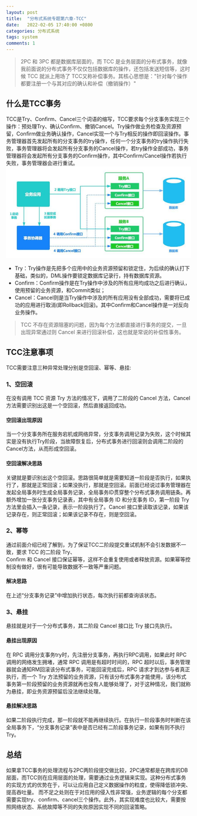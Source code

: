 ```yaml
---
layout: post
title:  "分布式系统专题第六章-TCC"
date:   2022-02-05 17:40:00 +0800
categories: 分布式系统
tags: system
comments: 1
---
```

> 2PC 和 3PC 都是数据库层面的，而 TCC 是业务层面的分布式事务，就像我前面说的分布式事务不仅仅包括数据库的操作，还包括发送短信等，这时候 TCC 就派上用场了
> TCC又称补偿事务。其核心思想是："针对每个操作都要注册一个与其对应的确认和补偿（撤销操作）"

## 什么是TCC事务
TCC是Try、Conﬁrm、Cancel三个词语的缩写，TCC要求每个分支事务实现三个操作：预处理Try、确认Conﬁrm、撤销Cancel。Try操作做业务检查及资源预留，Conﬁrm做业务确认操作，Cancel实现一个与Try相反的操作即回滚操作。事务管理器首先发起所有的分支事务的try操作，任何一个分支事务的try操作执行失败，事务管理器将会发起所有分支事务的Cancel操作，若try操作全部成功，事务管理器将会发起所有分支事务的Conﬁrm操作，其中Conﬁrm/Cancel操作若执行失败，事务管理器会进行重试。
![cap](/img/in-post/system/7.png)
* Try：Try操作是先把多个应用中的业务资源预留和锁定住，为后续的确认打下基础，类似的，DML操作要锁定数据库记录行，持有数据库资源。
* Confirm：Confirm操作是在Try操作中涉及的所有应用均成功之后进行确认，使用预留的业务资源，和Commit类似；
* Cancel：Cancel则是当Try操作中涉及的所有应用没有全部成功，需要将已成功的应用进行取消(即Rollback回滚)。其中Confirm和Cancel操作是一对反向业务操作。

> TCC 不存在资源阻塞的问题，因为每个方法都直接进行事务的提交，一旦出现异常通过则 Cancel 来进行回滚补偿，这也就是常说的补偿性事务。

## TCC注意事项
TCC需要注意三种异常处理分别是空回滚、幂等、悬挂:
### 1、空回滚
在没有调用 TCC 资源 Try 方法的情况下，调用了二阶段的 Cancel 方法，Cancel 方法需要识别出这是一个空回滚，然后直接返回成功。  
#### 空回滚出现原因
当一个分支事务所在服务宕机或网络异常，分支事务调用记录为失败，这个时候其实是没有执行Try阶段，当故障恢复后，分布式事务进行回滚则会调用二阶段的Cancel方法，从而形成空回滚。    
#### 空回滚解决思路
关键就是要识别出这个空回滚。思路很简单就是需要知道一阶段是否执行，如果执行了，那就是正常回滚；如果没执行，那就是空回滚。前面已经说过事务管理器在发起全局事务时生成全局事务记录，全局事务ID贯穿整个分布式事务调用链条。再额外增加一张分支事务记录表，其中有全局事务 ID 和分支事务 ID，第一阶段 Try 方法里会插入一条记录，表示一阶段执行了。Cancel 接口里读取该记录，如果该记录存在，则正常回滚；如果该记录不存在，则是空回滚。

### 2、幂等
通过前面介绍已经了解到，为了保证TCC二阶段提交重试机制不会引发数据不一致，要求 TCC 的二阶段 Try、  
Conﬁrm 和 Cancel 接口保证幂等，这样不会重复使用或者释放资源。如果幂等控制没有做好，很有可能导致数据不一致等严重问题。  
#### 解决思路
在上述“分支事务记录”中增加执行状态，每次执行前都查询该状态。  

### 3、悬挂
悬挂就是对于一个分布式事务，其二阶段 Cancel 接口比 Try 接口先执行。
#### 悬挂出现原因
在 RPC 调用分支事务try时，先注册分支事务，再执行RPC调用，如果此时 RPC 调用的网络发生拥堵，通常 RPC 调用是有超时时间的，RPC 超时以后，事务管理器就会通知RM回滚该分布式事务，可能回滚完成后，RPC 请求才到达参与者真正执行，而一个 Try 方法预留的业务资源，只有该分布式事务才能使用，该分布式事务第一阶段预留的业务资源就再也没有人能够处理了，对于这种情况，我们就称为悬挂，即业务资源预留后没法继续处理。
#### 悬挂解决思路
如果二阶段执行完成，那一阶段就不能再继续执行。在执行一阶段事务时判断在该全局事务下，“分支事务记录”表中是否已经有二阶段事务记录，如果有则不执行Try。

## 总结
如果拿TCC事务的处理流程与2PC两阶段提交做比较，2PC通常都是在跨库的DB层面，而TCC则在应用层面的处理，需要通过业务逻辑来实现。这种分布式事务的实现方式的优势在于，可以让应用自己定义数据操作的粒度，使得降低锁冲突、提高吞吐量。
而不足之处则在于对应用的侵入性非常强，业务逻辑的每个分支都需要实现try、conﬁrm、cancel三个操作。此外，其实现难度也比较大，需要按照网络状态、系统故障等不同的失败原因实现不同的回滚策略。